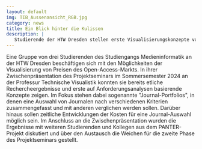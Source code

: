```yaml
---
layout: default
img: TIB_Aussenansicht_RGB.jpg
category: news
title: Ein Blick hinter die Kulissen
description: |
   Studierende der HTW Dresden stellen erste Visualisierungskonzepte vor.
---
```

Eine Gruppe von drei Studierenden des Studiengangs Medieninformatik  an der HTW Dresden beschäftigen sich mit den Möglichkeiten der Visualisierung von Preisen des Open-Access-Markts. In ihrer Zwischenpräsentation des Projektseminars im Sommersemester 2024 an der Professur Technische Visualistik konnten sie bereits etliche Rechercheergebnisse und erste auf Anforderungsanalysen basierende Konzepte zeigen. Im Fokus stehen dabei sogenannte "Journal-Portfolios", in denen eine Auswahl von Journalen nach verschiedenen Kriterien zusammengefasst und mit anderen verglichen werden sollen. Darüber hinaus sollen zeitliche Entwicklungen der Kosten für eine Journal-Auswahl möglich sein. Im Anschluss an die Zwischenpräsentation wurden die Ergebnisse mit weiteren Studierenden und Kollegen aus dem PANTER-Projekt diskutiert und über den Austausch die Weichen für die zweite Phase des Projektseminars gestellt.
